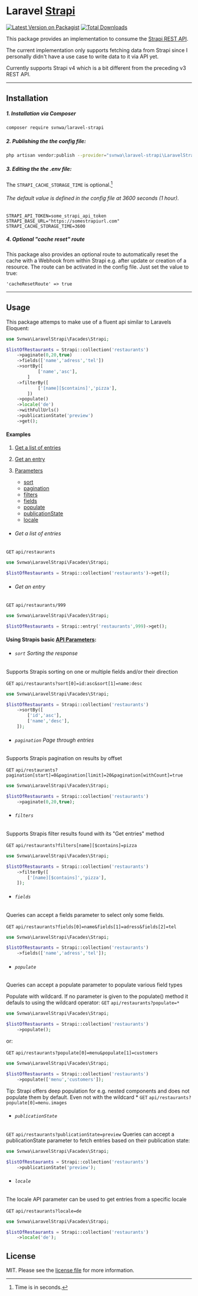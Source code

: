 # Laravel [Strapi](https://strapi.io/)

[![Latest Version on Packagist][ico-version]][link-packagist] [![Total Downloads][ico-downloads]][link-downloads]

This package provides an implementation to consume the [Strapi REST API](https://docs.strapi.io/developer-docs/latest/developer-resources/database-apis-reference/rest-api.html). 

The current implementation only supports fetching data from Strapi since I personally didn't have a use case to write data to it via API yet.

Currently supports Strapi v4 which is a bit different from the preceding v3 REST API.

---

## Installation

##### 1. Installation via Composer

``` bash
composer require svnwa/laravel-strapi
```

##### 2. Publishing the the config file:
``` bash
php artisan vendor:publish --provider="svnwa\laravel-strapi\LaravelStrapiServiceProvider" --tag="laravel-strapi"
```

##### 3. Editing the the **.env** file:

The ```STRAPI_CACHE_STORAGE_TIME``` is optional.[^1] 
###### The default value is defined in the config file at 3600 seconds (1 hour). 
[^1]: Time is in seconds.
``` 
STRAPI_API_TOKEN=some_strapi_api_token
STRAPI_BASE_URL="https://somestrapiurl.com"
STRAPI_CACHE_STORAGE_TIME=3600
```

##### 4. Optional "cache reset" route
This package also provides an optional route to automatically reset the cache with a Webhook from within Strapi e.g. after update or creation of a resource.
The route can be activated in the config file. Just set the value to true:
```
'cacheResetRoute' => true
``` 

---

## Usage
This package attemps to make use of a fluent api similar to Laravels Eloquent:
```php
use Svnwa\LaravelStrapi\Facades\Strapi;

$listOfRestaurants = Strapi::collection('restaurants')
    ->paginate(0,20,true)
    ->fields(['name','adress','tel'])
    ->sortBy([
            ['name','asc'],
        ]
    ->filterBy([
            ['[name][$contains]','pizza'],
        ])
    ->populate()
    ->locale('de')
    ->withFullUrls()
    ->publicationState('preview')
    ->get();
```
#### Examples

1. [Get a list of entries](https://github.com/svnwa/laravel-strapi#get-a-list-of-entries)
2. [Get an entry](https://github.com/svnwa/laravel-strapi#get-a-list-of-entries)
3. [Parameters](https://github.com/svnwa/laravel-strapi#using-strapis-basic-api-parameters)

    + [sort](https://github.com/svnwa/laravel-strapi#sort-sorting-the-response)
    + [pagination](https://github.com/svnwa/laravel-strapi#pagination-page-through-entries)
    + [filters](https://github.com/svnwa/laravel-strapi#filters)
    + [fields](https://github.com/svnwa/laravel-strapi#fields)
    + [populate](https://github.com/svnwa/laravel-strapi#populate)
    + [publicationState](https://github.com/svnwa/laravel-strapi#publicationstate)
    + [locale](https://github.com/svnwa/laravel-strapi#locale)


* ###### Get a list of entries

```GET``` ```api/restaurants```

```php
use Svnwa\LaravelStrapi\Facades\Strapi;

$listOfRestaurants = Strapi::collection('restaurants')->get();
```


* ###### Get an entry

```GET``` ```api/restaurants/999```
```php
use Svnwa\LaravelStrapi\Facades\Strapi;

$listOfRestaurants = Strapi::entry('restaurants',999)->get();
```

#### Using Strapis basic [API Parameters](https://docs.strapi.io/developer-docs/latest/developer-resources/database-apis-reference/rest-api.html#api-parameters):

* ###### ```sort``` Sorting the response
Supports Strapis sorting on one or multiple fields and/or their direction

```GET``` ```api/restaurants?sort[0]=id:asc&sort[1]=name:desc```
```php
use Svnwa\LaravelStrapi\Facades\Strapi;

$listOfRestaurants = Strapi::collection('restaurants')
    ->sortBy([
        ['id','asc'],
        ['name','desc'],
    ]);
```
* ###### ```pagination``` Page through entries
Supports Strapis pagination on results by offset

```GET``` ```api/restaurants?pagination[start]=0&pagination[limit]=20&pagination[withCount]=true```
```php
use Svnwa\LaravelStrapi\Facades\Strapi;

$listOfRestaurants = Strapi::collection('restaurants')
    ->paginate(0,20,true);
```
* ###### ```filters```
Supports Strapis filter results found with its "Get entries" method

```GET``` ```api/restaurants?filters[name][$contains]=pizza```
```php
use Svnwa\LaravelStrapi\Facades\Strapi;

$listOfRestaurants = Strapi::collection('restaurants')
    ->filterBy([
        ['[name][$contains]','pizza'],
    ]);
```
* ###### ```fields```
Queries can accept a fields parameter to select only some fields.

```GET``` ```api/restaurants?fields[0]=name&fields[1]=adress&fields[2]=tel```
```php
use Svnwa\LaravelStrapi\Facades\Strapi;

$listOfRestaurants = Strapi::collection('restaurants')
    ->fields(['name','adress','tel']);
```
* ###### ```populate```
Queries can accept a populate parameter to populate various field types

Populate with wildcard. If no parameter is given to the populate() method it defauls to using the wildcard operator:
```GET``` ```api/restaurants?populate=*```
```php
use Svnwa\LaravelStrapi\Facades\Strapi;

$listOfRestaurants = Strapi::collection('restaurants')
    ->populate();
```
or:

```GET``` ```api/restaurants?populate[0]=menu&populate[1]=customers```
```php
use Svnwa\LaravelStrapi\Facades\Strapi;

$listOfRestaurants = Strapi::collection('restaurants')
    ->populate(['menu','customers']);
```
Tip: Strapi offers deep population for e.g. nested components and does not populate them by default. Even not with the wildcard *
```GET``` ```api/restaurants?populate[0]=menu.images```

* ###### ```publicationState```
```GET``` ```api/restaurants?publicationState=preview```
Queries can accept a publicationState parameter to fetch entries based on their publication state:

```php
use Svnwa\LaravelStrapi\Facades\Strapi;

$listOfRestaurants = Strapi::collection('restaurants')
    ->publicationState('preview');
```

* ###### ```locale```
The locale API parameter can be used to get entries from a specific locale

```GET``` ```api/restaurants?locale=de```
```php
use Svnwa\LaravelStrapi\Facades\Strapi;

$listOfRestaurants = Strapi::collection('restaurants')
    ->locale('de');
```

## License

MIT. Please see the [license file](license.md) for more information.

[ico-version]: https://img.shields.io/packagist/v/svnwa/laravel-strapi.svg?style=flat-square
[ico-downloads]: https://img.shields.io/packagist/dt/svnwa/laravel-strapi.svg?style=flat-square

[link-packagist]: https://packagist.org/packages/svnwa/laravel-strapi
[link-downloads]: https://packagist.org/packages/svnwa/laravel-strapi
[link-author]: https://github.com/svnwa
